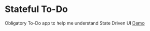 # Stateful To-Do
Obligatory To-Do app to help me understand State Driven UI
[Demo](https://ingadi.github.io/to-do-app-stateful/)
